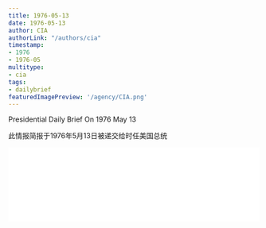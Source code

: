 ```yaml
---
title: 1976-05-13
date: 1976-05-13
author: CIA 
authorLink: "/authors/cia"
timestamp: 
- 1976
- 1976-05
multitype: 
- cia
tags: 
- dailybrief
featuredImagePreview: '/agency/CIA.png'
---
```



Presidential Daily Brief On 1976 May 13

此情报简报于1976年5月13日被递交给时任美国总统

<!--more-->





<div id="over" style="width:100%; overflow:hidden"> <iframe id="sFrame" name="sFrame" frameborder="no" border="0"  allowfullscreen marginwidth="0" scrolling="no" src = " /CIA/1976-05-13.html "  style = " position:absulute; width: 806px; top: 300;" > </iframe> </div>